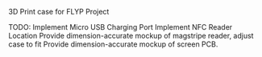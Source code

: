 3D Print case for FLYP Project

TODO:
	Implement Micro USB Charging Port
	Implement NFC Reader Location
	Provide dimension-accurate mockup of magstripe reader, adjust case to fit
	Provide dimension-accurate mockup of screen PCB.